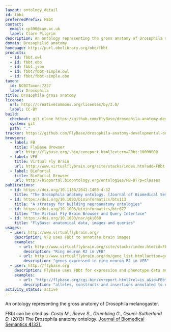 ```yaml
---
layout: ontology_detail
id: fbbt
preferredPrefix: FBbt
contact:
  email: cp390@cam.ac.uk
  label: Clare Pilgrim
description: An ontology representing the gross anatomy of Drosophila melanogaster.
domain: Drosophilid anatomy
homepage: http://purl.obolibrary.org/obo/fbbt
products:
  - id: fbbt.owl
  - id: fbbt.obo
  - id: fbbt.json
  - id: fbbt/fbbt-simple.owl
  - id: fbbt/fbbt-simple.obo
taxon:
  id: NCBITaxon:7227
  label: Drosophila
title: Drosophila gross anatomy
license:
  url: http://creativecommons.org/licenses/by/3.0/
  label: CC-BY
build:
  checkout: git clone https://github.com/FlyBase/drosophila-anatomy-developmental-ontology.git
  system: git
  path: "."
tracker: https://github.com/FlyBase/drosophila-anatomy-developmental-ontology/issues
browsers:
  - label: FB
    title: FlyBase Browser
    url: http://flybase.org/.bin/cvreport.html?cvterm=FBbt:10000000
  - label: VFB
    title: Virtual Fly Brain
    url: http://www.virtualflybrain.org/site/stacks/index.htm?add=FBbt:00007401
  - label: BioPortal
    title: BioPortal Browser
    url: http://bioportal.bioontology.org/ontologies/FB-BT?p=classes
publications:
  - id: https://doi.org/10.1186/2041-1480-4-32
    title: "The Drosophila anatomy ontology. [Journal of Biomedical Semantics"
  - id: https://doi.org/10.1093/bioinformatics/bts113
    title: "A strategy for building neuroanatomy ontologies"
  - id: https://doi.org/10.1093/bioinformatics/btr677
    title: "The Virtual Fly Brain Browser and Query Interface"
  - id: https://doi.org/10.1093/nar/gkj068
    title: "FlyBase: anatomical data, images and queries"
usages:
  - user: http://www.virtualflybrain.org/
    description: VFB uses FBbt to annotate brain images
    examples:
      - url: http://www.virtualflybrain.org/site/stacks/index.htm?id=FBbt_00003651
        description: "Ring neuron R2 in VFB"
      - url: http://www.virtualflybrain.org/do/gene_list.html?action=geneex&id=FBbt:00003651
        description: "genes expressed in ring neuron R2 in VFB"
  - user: http://flybase.org
    description: Flybase uses FBbt for expression and phenotype data annotation in Drosophila
    examples:
      - url: "http://flybase.org/cgi-bin/cvreport.html?rel=is_a&id=FBbt:00005106"
        description: "alleles, constructs and insertions annotated to neuron in FlyBase"
activity_status: active
---
```


An ontology representing the gross anatomy of Drosophila melanogaster.

FBbt can be cited as:
_Costa M., Reeve S., Grumbling G., Osumi-Sutherland D._ (2013) The Drosophila anatomy ontology. [Journal of Biomedical Semantics __4__(32).](https://doi.org/10.1186/2041-1480-4-32)
